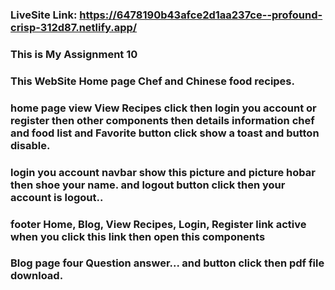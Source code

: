 ### LiveSite Link: https://6478190b43afce2d1aa237ce--profound-crisp-312d87.netlify.app/
### This is My Assignment 10
### This WebSite Home page Chef and Chinese food recipes.
### home page view View Recipes click then login you account or register then other components then details information chef and food list and Favorite button click show a toast and button disable. 
### login you account navbar show this picture and picture hobar then shoe your name. and logout button click then your account is logout..
### footer Home, Blog, View Recipes, Login, Register link active when you click this link then open this components
### Blog page four Question answer... and button click then pdf file download.